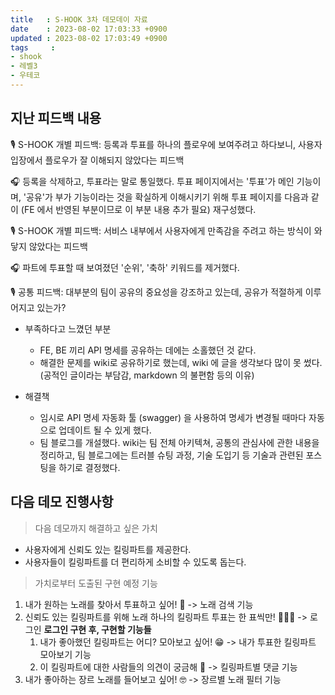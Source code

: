 ```yaml
---
title   : S-HOOK 3차 데모데이 자료
date    : 2023-08-02 17:03:33 +0900
updated : 2023-08-02 17:03:49 +0900
tags     : 
- shook
- 레벨3
- 우테코
---
```


## 지난 피드백 내용

🎙️ S-HOOK 개별 피드백: 등록과 투표를 하나의 플로우에 보여주려고 하다보니, 사용자 입장에서 플로우가 잘 이해되지 않았다는 피드백

🎧 등록을 삭제하고, 투표라는 말로 통일했다. 투표 페이지에서는 '투표'가 메인 기능이며, '공유'가 부가 기능이라는 것을 확실하게 이해시키기 위해 투표 페이지를 다음과 같이 (FE 에서 반영된 부분이므로 이 부분 내용 추가 필요) 재구성했다.

🎙️ S-HOOK 개별 피드백: 서비스 내부에서 사용자에게 만족감을 주려고 하는 방식이 와닿지 않았다는 피드백

🎧 파트에 투표할 때 보여졌던 '순위', '축하' 키워드를 제거했다.

🎙️ 공통 피드백: 대부분의 팀이 공유의 중요성을 강조하고 있는데, 공유가 적절하게 이루어지고 있는가?

- 부족하다고 느꼈던 부분
	- FE, BE 끼리 API 명세를 공유하는 데에는 소홀했던 것 같다.
	- 해결한 문제를 wiki로 공유하기로 했는데, wiki 에 글을 생각보다 많이 못 썼다. (공적인 글이라는 부담감, markdown 의 불편함 등의 이유)

- 해결책
	- 임시로 API 명세 자동화 툴 (swagger) 을 사용하여 명세가 변경될 때마다 자동으로 업데이트 될 수 있게 했다.
	- 팀 블로그를 개설했다. wiki는 팀 전체 아키텍쳐, 공통의 관심사에 관한 내용을 정리하고, 팀 블로그에는 트러블 슈팅 과정, 기술 도입기 등 기술과 관련된 포스팅을 하기로 결정했다.

## 다음 데모 진행사항

> 다음 데모까지 해결하고 싶은 가치

- 사용자에게 신뢰도 있는 킬링파트를 제공한다.
- 사용자들이 킬링파트를 더 편리하게 소비할 수 있도록 돕는다.

> 가치로부터 도출된 구현 예정 기능

1. 내가 원하는 노래를 찾아서 투표하고 싶어! 🎫 -> 노래 검색 기능
2. 신뢰도 있는 킬링파트를 위해 노래 하나의 킬링파트 투표는 한 표씩만! 👮🏻‍♀️ -> 로그인
	**로그인 구현 후, 구현할 기능들**
	1. 내가 좋아했던 킬링파트는 어디? 모아보고 싶어! 😁 -> 내가 투표한 킬링파트 모아보기 기능
	2. 이 킬링파트에 대한 사람들의 의견이 궁금해 🤔 -> 킬링파트별 댓글 기능
3. 내가 좋아하는 장르 노래를 들어보고 싶어! 🤓 -> 장르별 노래 필터 기능

